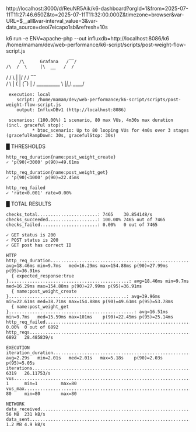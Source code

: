 http://localhost:3000/d/ReuNR5Aik/k6-dashboard?orgId=1&from=2025-07-11T11:27:46.650Z&to=2025-07-11T11:32:00.000Z&timezone=browser&var-URL=$__all&var-interval_value=3&var-data_source=deoi7eicapo1sb&refresh=10s


k6 run -e ENV=apache-php --out influxdb=http://localhost:8086/k6 /home/mamam/dev/web-performance/k6-script/scripts/post-weight-flow-script.js

         /\      Grafana   /‾‾/
    /\  /  \     |\  __   /  /
   /  \/    \    | |/ /  /   ‾‾\
  /          \   |   (  |  (‾)  |
 / __________ \  |_|\_\  \_____/

     execution: local
        script: /home/mamam/dev/web-performance/k6-script/scripts/post-weight-flow-script.js
        output: InfluxDBv1 (http://localhost:8086)

     scenarios: (100.00%) 1 scenario, 80 max VUs, 4m30s max duration (incl. graceful stop):
              * btoc_scenario: Up to 80 looping VUs for 4m0s over 3 stages (gracefulRampDown: 30s, gracefulStop: 30s)



  █ THRESHOLDS

    http_req_duration{name:post_weight_create}
    ✓ 'p(90)<3000' p(90)=49.61ms

    http_req_duration{name:post_weight_get}
    ✓ 'p(90)<1000' p(90)=22.45ms

    http_req_failed
    ✓ 'rate<0.001' rate=0.00%


  █ TOTAL RESULTS

    checks_total.......................: 7465    30.854148/s
    checks_succeeded...................: 100.00% 7465 out of 7465
    checks_failed......................: 0.00%   0 out of 7465

    ✓ GET status is 200
    ✓ POST status is 200
    ✓ GET post has correct ID

    HTTP
    http_req_duration.........................................................: avg=18.46ms min=9.7ms   med=16.29ms max=154.88ms p(90)=27.99ms p(95)=36.91ms
      { expected_response:true }..............................................: avg=18.46ms min=9.7ms   med=16.29ms max=154.88ms p(90)=27.99ms p(95)=36.91ms
      { name:post_weight_create }.............................................: avg=39.96ms min=22.61ms med=38.71ms max=154.88ms p(90)=49.61ms p(95)=53.78ms
      { name:post_weight_get }................................................: avg=16.51ms min=9.7ms   med=15.59ms max=101ms    p(90)=22.45ms p(95)=25.14ms
    http_req_failed...........................................................: 0.00%  0 out of 6892
    http_reqs.................................................................: 6892   28.485839/s

    EXECUTION
    iteration_duration........................................................: avg=2.29s   min=2.01s   med=2.01s   max=5.18s    p(90)=2.03s   p(95)=5.05s
    iterations................................................................: 6319   26.11753/s
    vus.......................................................................: 1      min=1         max=80
    vus_max...................................................................: 80     min=80        max=80

    NETWORK
    data_received.............................................................: 56 MB  231 kB/s
    data_sent.................................................................: 1.2 MB 4.9 kB/s